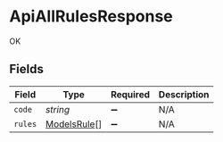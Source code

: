 # ApiAllRulesResponse

OK


## Fields

| Field                                             | Type                                              | Required                                          | Description                                       |
| ------------------------------------------------- | ------------------------------------------------- | ------------------------------------------------- | ------------------------------------------------- |
| `code`                                            | *string*                                          | :heavy_minus_sign:                                | N/A                                               |
| `rules`                                           | [ModelsRule](../../models/shared/modelsrule.md)[] | :heavy_minus_sign:                                | N/A                                               |